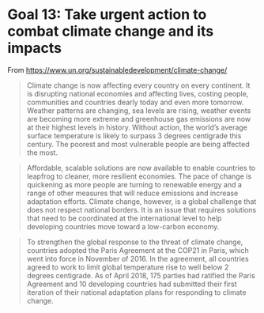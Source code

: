 # Goal 13: Take urgent action to combat climate change and its impacts

From https://www.un.org/sustainabledevelopment/climate-change/

> Climate change is now affecting every country on every continent. It is disrupting national economies and affecting lives, costing people, communities and countries dearly today and even more tomorrow. Weather patterns are changing, sea levels are rising, weather events are becoming more extreme and greenhouse gas emissions are now at their highest levels in history. Without action, the world’s average surface temperature is likely to surpass 3 degrees centigrade this century. The poorest and most vulnerable people are being affected the most.

> Affordable, scalable solutions are now available to enable countries to leapfrog to cleaner, more resilient economies. The pace of change is quickening as more people are turning to renewable energy and a range of other measures that will reduce emissions and increase adaptation efforts. Climate change, however, is a global challenge that does not respect national borders. It is an issue that requires solutions that need to be coordinated at the international level to help developing countries move toward a low-carbon economy.

> To strengthen the global response to the threat of climate change, countries adopted the Paris Agreement at the COP21 in Paris, which went into force in November of 2016. In the agreement, all countries agreed to work to limit global temperature rise to well below 2 degrees centigrade. As of April 2018, 175 parties had ratified the Paris Agreement and 10 developing countries had submitted their first iteration of their national adaptation plans for responding to climate change.
